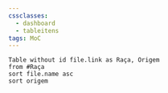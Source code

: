 ```yaml
---
cssclasses:
  - dashboard
  - tableitens
tags: MoC
---
```


```dataview
Table without id file.link as Raça, Origem
from #Raça
sort file.name asc
sort origem
```